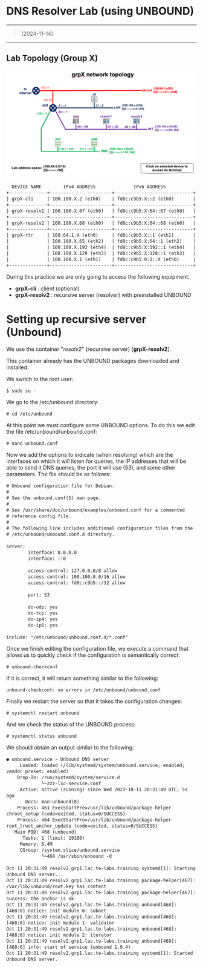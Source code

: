 # DNS Resolver Lab (using UNBOUND)

------

> (2024-11-14) 

------



## Lab Topology (Group X) 



![lab-topo-resolver-authoritative](./DNS-Resolver_Lab_script-pics/grpX_network_topology.png)



```
  DEVICE NAME        IPv4 ADDRESS              IPv6 ADDRESS
+--------------+-----------------------+-----------------------------+
| grpX-cli     | 100.100.X.2 (eth0)    | fd8c:c9b5:X::2 (eth0)       |
+--------------+-----------------------+-----------------------------+
| grpX-resolv1 | 100.100.X.67 (eth0)   | fd8c:c9b5:X:64::67 (eth0)   |
+--------------+-----------------------+-----------------------------+
| grpX-resolv2 | 100.100.X.68 (eth0)   | fd8c:c9b5:X:64::68 (eth0)   |
+--------------+-----------------------+-----------------------------+
| grpX-rtr     | 100.64.1.X (eth0)     | fd8c:c9b5:X::1 (eth1)       |
|              | 100.100.X.65 (eth2)   | fd8c:c9b5:X:64::1 (eth2)    |
|              | 100.100.X.193 (eth4)  | fd8c:c9b5:X:192::1 (eth4)   |
|              | 100.100.X.129 (eth3)  | fd8c:c9b5:X:128::1 (eth3)   |
|              | 100.100.X.1 (eth1)    | fd8c:c9b5:0:1::X (eth0)     |
+--------------+-----------------------+-----------------------------+
```

During this practice we are only going to access the following equipment:

* **grpX-cli** : client (optional)
* **grpX-resolv2** : recursive server (resolver) with preinstalled UNBOUND



# Setting up recursive server (Unbound)

We use the container "*resolv2*" (recursive server) [**grpX-resolv2**].

This container already has the UNBOUND packages downloaded and installed.

We switch to the root user:

```
$ sudo su -
```

We go to the /etc/unbound directory:

```
# cd /etc/unbound
```

At this point we must configure some UNBOUND options.
To do this we edit the file /etc/unbound/unbound.conf:

```
# nano unbound.conf
```

Now we add the options to indicate (when resolving) which are the interfaces on which it will listen for queries, the IP addresses that will be able to send it DNS queries, the port it will use (53), and some other parameters. The file should be as follows:

```
# Unbound configuration file for Debian.
#
# See the unbound.conf(5) man page.
#
# See /usr/share/doc/unbound/examples/unbound.conf for a commented
# reference config file.
#
# The following line includes additional configuration files from the
# /etc/unbound/unbound.conf.d directory.

server:
        interface: 0.0.0.0
        interface: ::0

        access-control: 127.0.0.0/8 allow
        access-control: 100.100.0.0/16 allow
        access-control: fd8c:c9b5::/32 allow

        port: 53

        do-udp: yes
        do-tcp: yes
        do-ip4: yes
        do-ip6: yes

include: "/etc/unbound/unbound.conf.d/*.conf"
```

Once we finish editing the configuration file, we execute a command that allows us to quickly check if the configuration is semantically correct:

```
# unbound-checkconf
```

If it is correct, it will return something similar to the following:

```
unbound-checkconf: no errors in /etc/unbound/unbound.conf
```

Finally we restart the server so that it takes the configuration changes:

```
# systemctl restart unbound
```

And we check the status of the UNBOUND process:

```
# systemctl status unbound
```

We should obtain an output similar to the following:

```
● unbound.service - Unbound DNS server
     Loaded: loaded (/lib/systemd/system/unbound.service; enabled; vendor preset: enabled)
    Drop-In: /run/systemd/system/service.d
             └─zzz-lxc-service.conf
     Active: active (running) since Wed 2023-10-11 20:31:49 UTC; 5s ago
       Docs: man:unbound(8)
    Process: 461 ExecStartPre=/usr/lib/unbound/package-helper chroot_setup (code=exited, status=0/SUCCESS)
    Process: 464 ExecStartPre=/usr/lib/unbound/package-helper root_trust_anchor_update (code=exited, status=0/SUCCESS)
   Main PID: 468 (unbound)
      Tasks: 1 (limit: 19180)
     Memory: 6.4M
     CGroup: /system.slice/unbound.service
             └─468 /usr/sbin/unbound -d

Oct 11 20:31:49 resolv2.grp1.lac.te-labs.training systemd[1]: Starting Unbound DNS server...
Oct 11 20:31:49 resolv2.grp1.lac.te-labs.training package-helper[467]: /var/lib/unbound/root.key has content
Oct 11 20:31:49 resolv2.grp1.lac.te-labs.training package-helper[467]: success: the anchor is ok
Oct 11 20:31:49 resolv2.grp1.lac.te-labs.training unbound[468]: [468:0] notice: init module 0: subnet
Oct 11 20:31:49 resolv2.grp1.lac.te-labs.training unbound[468]: [468:0] notice: init module 1: validator
Oct 11 20:31:49 resolv2.grp1.lac.te-labs.training unbound[468]: [468:0] notice: init module 2: iterator
Oct 11 20:31:49 resolv2.grp1.lac.te-labs.training unbound[468]: [468:0] info: start of service (unbound 1.9.4).
Oct 11 20:31:49 resolv2.grp1.lac.te-labs.training systemd[1]: Started Unbound DNS server.
```


